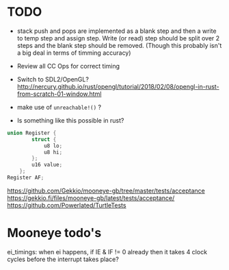 # TODO
- stack push and pops are implemented as a blank step and then a write to temp step and assign step. Write (or read) step
should be split over 2 steps and the blank step should be removed. (Though this probably isn't a big deal in terms of timming accuracy)
- Review all CC Ops for correct timing
- Switch to SDL2/OpenGL? http://nercury.github.io/rust/opengl/tutorial/2018/02/08/opengl-in-rust-from-scratch-01-window.html
- make use of `unreachable!()` ?

- Is something like this possible in rust? 
``` C++
union Register {
        struct {
            u8 lo;
            u8 hi;
        };
        u16 value;
    };
Register AF;
```
https://github.com/Gekkio/mooneye-gb/tree/master/tests/acceptance
https://gekkio.fi/files/mooneye-gb/latest/tests/acceptance/
https://github.com/Powerlated/TurtleTests

# Mooneye todo's
ei_timings: when ei happens, if IE & IF != 0 already then it takes 4 clock cycles before the interrupt takes place?